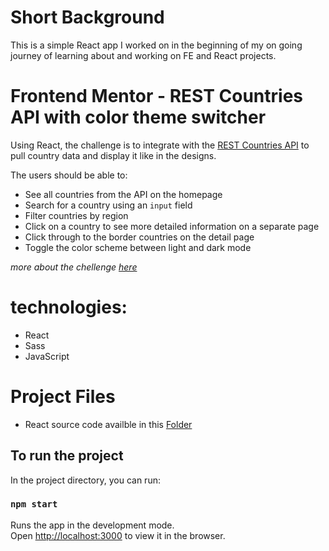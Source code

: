 # Short Background 

This is a simple React app I worked on in the beginning of my on going journey of learning about and working on FE and React projects.

# Frontend Mentor - REST Countries API with color theme switcher

Using React, the challenge is to integrate with the [REST Countries API](https://restcountries.eu) to pull country data and display it like in the designs.

The users should be able to:

- See all countries from the API on the homepage
- Search for a country using an `input` field
- Filter countries by region
- Click on a country to see more detailed information on a separate page
- Click through to the border countries on the detail page
- Toggle the color scheme between light and dark mode 

*more about the chellenge [here](https://www.frontendmentor.io/challenges/rest-countries-api-with-color-theme-switcher-5cacc469fec04111f7b848ca)*


# technologies:

- React
- Sass
- JavaScript


# Project Files

- React source code availble in this [Folder](https://github.com/Enas-Ijaabo/REST-Countries-API-challenge/tree/master/src)


## To run the project

In the project directory, you can run:

### `npm start`

Runs the app in the development mode.<br />
Open [http://localhost:3000](http://localhost:3000) to view it in the browser.
<br />
